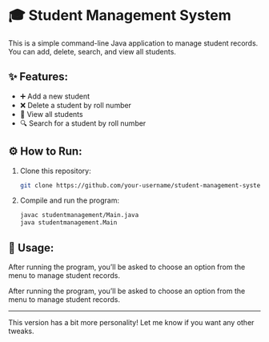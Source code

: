 # 🎓 Student Management System

This is a simple command-line Java application to manage student records. You can add, delete, search, and view all students.

## ✨ Features:

* ➕ Add a new student
* ❌ Delete a student by roll number
* 👀 View all students
* 🔍 Search for a student by roll number

## ⚙️ How to Run:

1. Clone this repository:

   ```bash
   git clone https://github.com/your-username/student-management-system.git
   ```
2. Compile and run the program:

   ```bash
   javac studentmanagement/Main.java
   java studentmanagement.Main
   ```

## 📜 Usage:
After running the program, you’ll be asked to choose an option from the menu to manage student records.



After running the program, you’ll be asked to choose an option from the menu to manage student records.

---

This version has a bit more personality! Let me know if you want any other tweaks.
